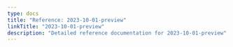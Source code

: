 ```yaml
---
type: docs
title: "Reference: 2023-10-01-preview"
linkTitle: "2023-10-01-preview"
description: "Detailed reference documentation for 2023-10-01-preview"
---
```


